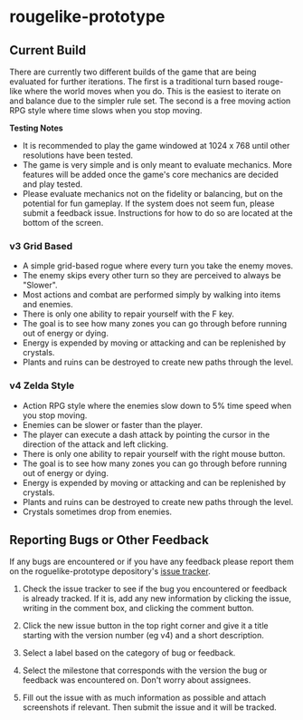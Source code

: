 # rougelike-prototype

## Current Build
There are currently two different builds of the game that are being evaluated for further iterations. The first is a traditional turn based rouge-like where the world moves when you do. This is the easiest to iterate on and balance due to the simpler rule set. The second is a free moving action RPG style where time slows when you stop moving. 

**Testing Notes**
* It is recommended to play the game windowed at 1024 x 768 until other resolutions have been tested.
* The game is very simple and is only meant to evaluate mechanics. More features will be added once the game's core mechanics are decided and play tested.
* Please evaluate mechanics not on the fidelity or balancing, but on the potential for fun gameplay. If the system does not seem fun, please submit a feedback issue. Instructions for how to do so are located at the bottom of the screen.

### v3 Grid Based
* A simple grid-based rogue where every turn you take the enemy moves. 
* The enemy skips every other turn so they are perceived to always be "Slower". 
* Most actions and combat are performed simply by walking into items and enemies. 
* There is only one ability to repair yourself with the F key. 
* The goal is to see how many zones you can go through before running out of energy or dying. 
* Energy is expended by moving or attacking and can be replenished by crystals. 
* Plants and ruins can be destroyed to create new paths through the level.

### v4 Zelda Style
* Action RPG style where the enemies slow down to 5% time speed when you stop moving.
* Enemies can be slower or faster than the player.
* The player can execute a dash attack by pointing the cursor in the direction of the attack and left clicking.
* There is only one ability to repair yourself with the right mouse button.
* The goal is to see how many zones you can go through before running out of energy or dying. 
* Energy is expended by moving or attacking and can be replenished by crystals. 
* Plants and ruins can be destroyed to create new paths through the level.
* Crystals sometimes drop from enemies.

## Reporting Bugs or Other Feedback
If any bugs are encountered or if you have any feedback please report them on the roguelike-prototype depository's [issue tracker](https://github.com/Daleran-Games/rougelike-prototype/issues).

1. Check the issue tracker to see if the bug you encountered or feedback is already tracked. If it is, add any new information by clicking the issue, writing in the comment box, and clicking the comment button.

2. Click the new issue button in the top right corner and give it a title starting with the version number (eg v4) and a short description.

3. Select a label based on the category of bug or feedback.

4. Select the milestone that corresponds with the version the bug or feedback was encountered on. Don't worry about assignees.

5. Fill out the issue with as much information as possible and attach screenshots if relevant. Then submit the issue and it will be tracked.

